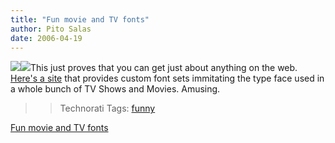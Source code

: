 ```yaml
---
title: "Fun movie and TV fonts"
author: Pito Salas
date: 2006-04-19
---
```



>>

>>
![](https://i0.wp.com/www.typenow.net/images/themed/priceright.gif?w=584)![](https://i0.wp.com/www.typenow.net/images/themed/alias.png?w=584)This
just proves that you can get just about anything on the web. [Here's a
site](<http://www.typenow.net/themed.htm>) that provides custom font sets
immitating the type face used in a whole bunch of TV Shows and Movies.
Amusing.

>>

>> Technorati Tags: [funny](<http://www.technorati.com/tag/funny>)


[Fun movie and TV fonts](None)

